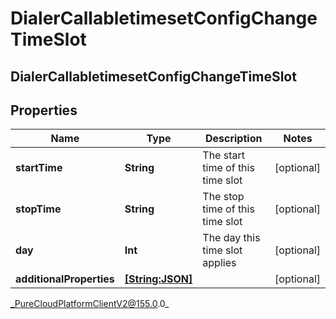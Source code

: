 # DialerCallabletimesetConfigChangeTimeSlot

## DialerCallabletimesetConfigChangeTimeSlot

## Properties

|Name | Type | Description | Notes|
|------------ | ------------- | ------------- | -------------|
| **startTime** | **String** | The start time of this time slot | [optional] |
| **stopTime** | **String** | The stop time of this time slot | [optional] |
| **day** | **Int** | The day this time slot applies | [optional] |
| **additionalProperties** | [**[String:JSON]**](JSON) |  | [optional] |



_PureCloudPlatformClientV2@155.0.0_

